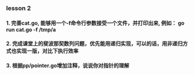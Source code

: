 ### lesson 2

#### 1. 完善cat.go, 能够用一个-f命令行参数接受一个文件，并打印出来, 例如： go run cat.go -f /tmp/a
#### 2. 完成课堂上的斐波那契数列问题，优先能用递归实现，可以的话，用非递归方式也实现一版，对比下执行效率
#### 3. 根据pp/pointer.go增加注释，说说你对指针的理解


